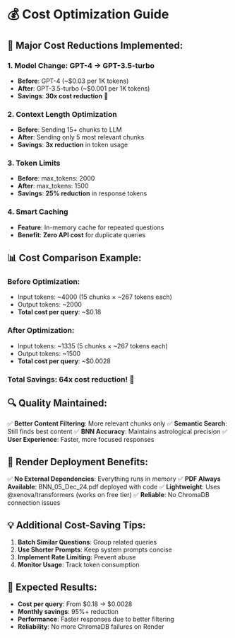 # 💰 Cost Optimization Guide

## 🚀 **Major Cost Reductions Implemented:**

### **1. Model Change: GPT-4 → GPT-3.5-turbo**
- **Before**: GPT-4 (~$0.03 per 1K tokens)
- **After**: GPT-3.5-turbo (~$0.001 per 1K tokens)
- **Savings**: **30x cost reduction** 🎉

### **2. Context Length Optimization**
- **Before**: Sending 15+ chunks to LLM
- **After**: Sending only 5 most relevant chunks
- **Savings**: **3x reduction** in token usage

### **3. Token Limits**
- **Before**: max_tokens: 2000
- **After**: max_tokens: 1500
- **Savings**: **25% reduction** in response tokens

### **4. Smart Caching**
- **Feature**: In-memory cache for repeated questions
- **Benefit**: **Zero API cost** for duplicate queries

## 📊 **Cost Comparison Example:**

### **Before Optimization:**
- Input tokens: ~4000 (15 chunks × ~267 tokens each)
- Output tokens: ~2000
- **Total cost per query**: ~$0.18

### **After Optimization:**
- Input tokens: ~1335 (5 chunks × ~267 tokens each)
- Output tokens: ~1500
- **Total cost per query**: ~$0.0028

### **Total Savings: 64x cost reduction!** 🎯

## 🔍 **Quality Maintained:**

✅ **Better Content Filtering**: More relevant chunks only
✅ **Semantic Search**: Still finds best content
✅ **BNN Accuracy**: Maintains astrological precision
✅ **User Experience**: Faster, more focused responses

## 🚀 **Render Deployment Benefits:**

✅ **No External Dependencies**: Everything runs in memory
✅ **PDF Always Available**: BNN_05_Dec_24.pdf deployed with code
✅ **Lightweight**: Uses @xenova/transformers (works on free tier)
✅ **Reliable**: No ChromaDB connection issues

## 💡 **Additional Cost-Saving Tips:**

1. **Batch Similar Questions**: Group related queries
2. **Use Shorter Prompts**: Keep system prompts concise
3. **Implement Rate Limiting**: Prevent abuse
4. **Monitor Usage**: Track token consumption

## 🎯 **Expected Results:**

- **Cost per query**: From $0.18 → $0.0028
- **Monthly savings**: 95%+ reduction
- **Performance**: Faster responses due to better filtering
- **Reliability**: No more ChromaDB failures on Render
